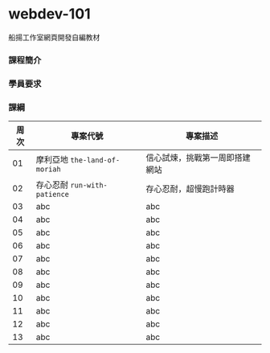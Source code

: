 # webdev-101
船揚工作室網頁開發自編教材

### 課程簡介

### 學員要求

### 課綱
|周次|專案代號|專案描述|
|----|----|----|
|01|摩利亞地 `the-land-of-moriah`|信心試煉，挑戰第一周即搭建網站|
|02|存心忍耐 `run-with-patience`|存心忍耐，超慢跑計時器|
|03|abc|abc|
|04|abc|abc|
|05|abc|abc|
|06|abc|abc|
|07|abc|abc|
|08|abc|abc|
|09|abc|abc|
|10|abc|abc|
|11|abc|abc|
|12|abc|abc|
|13|abc|abc|
